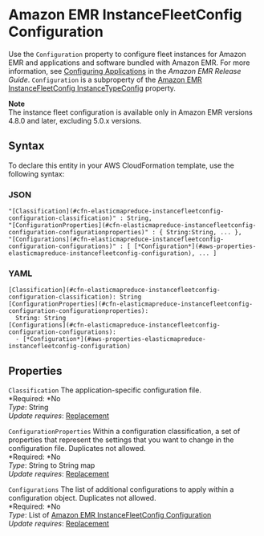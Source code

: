 # Amazon EMR InstanceFleetConfig Configuration<a name="aws-properties-elasticmapreduce-instancefleetconfig-configuration"></a>

Use the `Configuration` property to configure fleet instances for Amazon EMR and applications and software bundled with Amazon EMR\. For more information, see [Configuring Applications](http://docs.aws.amazon.com/emr/latest/ReleaseGuide/emr-configure-apps.html) in the *Amazon EMR Release Guide*\. `Configuration` is a subproperty of the [Amazon EMR InstanceFleetConfig InstanceTypeConfig](aws-properties-elasticmapreduce-instancefleetconfig-instancetypeconfig.md) property\.

**Note**  
The instance fleet configuration is available only in Amazon EMR versions 4\.8\.0 and later, excluding 5\.0\.x versions\.

## Syntax<a name="aws-properties-elasticmapreduce-instancefleetconfig-configuration-syntax"></a>

To declare this entity in your AWS CloudFormation template, use the following syntax:

### JSON<a name="aws-properties-elasticmapreduce-instancefleetconfig-configuration-syntax.json"></a>

```
"[Classification](#cfn-elasticmapreduce-instancefleetconfig-configuration-classification)" : String,
"[ConfigurationProperties](#cfn-elasticmapreduce-instancefleetconfig-configuration-configurationproperties)" : { String:String, ... },
"[Configurations](#cfn-elasticmapreduce-instancefleetconfig-configuration-configurations)" : [ [*Configuration*](#aws-properties-elasticmapreduce-instancefleetconfig-configuration), ... ]
```

### YAML<a name="aws-properties-elasticmapreduce-instancefleetconfig-configuration-syntax.yaml"></a>

```
[Classification](#cfn-elasticmapreduce-instancefleetconfig-configuration-classification): String
[ConfigurationProperties](#cfn-elasticmapreduce-instancefleetconfig-configuration-configurationproperties): 
  String: String
[Configurations](#cfn-elasticmapreduce-instancefleetconfig-configuration-configurations): 
  - [*Configuration*](#aws-properties-elasticmapreduce-instancefleetconfig-configuration)
```

## Properties<a name="aws-properties-elasticmapreduce-instancefleetconfig-configuration-properties"></a>

`Classification`  <a name="cfn-elasticmapreduce-instancefleetconfig-configuration-classification"></a>
The application\-specific configuration file\.  
*Required: *No  
*Type*: String  
*Update requires*: [Replacement](using-cfn-updating-stacks-update-behaviors.md#update-replacement)

`ConfigurationProperties`  <a name="cfn-elasticmapreduce-instancefleetconfig-configuration-configurationproperties"></a>
Within a configuration classification, a set of properties that represent the settings that you want to change in the configuration file\. Duplicates not allowed\.  
*Required: *No  
*Type*: String to String map  
*Update requires*: [Replacement](using-cfn-updating-stacks-update-behaviors.md#update-replacement)

`Configurations`  <a name="cfn-elasticmapreduce-instancefleetconfig-configuration-configurations"></a>
The list of additional configurations to apply within a configuration object\. Duplicates not allowed\.  
*Required: *No  
*Type*: List of [Amazon EMR InstanceFleetConfig Configuration](#aws-properties-elasticmapreduce-instancefleetconfig-configuration)  
*Update requires*: [Replacement](using-cfn-updating-stacks-update-behaviors.md#update-replacement)
